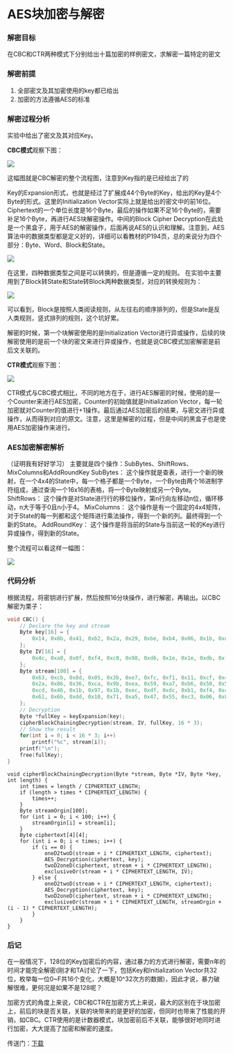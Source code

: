 # AES块加密与解密

### 解密目标

在CBC和CTR两种模式下分别给出十篇加密的样例密文，求解密一篇特定的密文

### 解密前提

1. 全部密文及其加密使用的key都已给出
2. 加密的方法遵循AES的标准

### 解密过程分析

实验中给出了密文及其对应Key。

**CBC模式**观察下图：

![](https://wsine.cn-gd.ufileos.com/image/wsine-blog-image237.png)

这幅图就是CBC解密的整个流程图，注意到Key指的是已经给出了的

Key的Expansion形式，也就是经过了扩展成44个Byte的Key，给出的Key是4个Byte的形式。这里的Initialization Vector实际上就是给出的密文中的前16位。Ciphertext的一个单位长度是16个Byte，最后的操作如果不足16个Byte的，需要补足16个Byte，再进行AES块解密操作。中间的Block Cipher Decryption在此处是一个黑盒子，用于AES的解密操作，后面再说AES的认识和理解。注意到，AES算法中的数据类型都是定义好的，详细可以看教材的P194页，总的来说分为四个部分：Byte、Word、Block和State。

![](https://wsine.cn-gd.ufileos.com/image/wsine-blog-image238.png)

在这里，四种数据类型之间是可以转换的，但是遵循一定的规则。
在实验中主要用到了Block转State和State转Block两种数据类型，对应的转换规则为：

![](https://wsine.cn-gd.ufileos.com/image/wsine-blog-image239.png)

可以看到，Block是按照人类阅读规则，从左往右的顺序排列的，但是State是反人类规则，竖式排列的规则，这个坑好累。

解密的时候，第一个块解密使用的是Initialization Vector进行异或操作，后续的块解密使用的是前一个块的密文来进行异或操作，也就是说CBC模式加密解密是前后文关联的。

**CTR模式**观察下图：

![](https://wsine.cn-gd.ufileos.com/image/wsine-blog-image240.png)

CTR模式与CBC模式相比，不同的地方在于，进行AES解密的时候，使用的是一个Counter来进行AES加密，Counter的初始值就是Initialization Vector，每一轮加密就对Counter的值进行+1操作。最后通过AES加密后的结果，与密文进行异或操作，从而得到对应的原文。注意，这里是解密的过程，但是中间的黑盒子也是使用AES加密操作来进行。

### AES加密解密解析

（证明我有好好学习）
主要就是四个操作：SubBytes、ShiftRows、MixColumns和AddRoundKey
SubBytes：
这个操作就是查表，进行一个新的映射，在一个4x4的State中，每一个格子都是一个Byte，一个Byte由两个16进制字符组成，通过查询一个16x16的表格，将一个Byte映射成另一个Byte。
ShiftRows：
这个操作是对State进行行的移位操作，第n行向左移动n位，循环移动，n大于等于0且n小于4。
MixColumns：
这个操作是有一个固定的4x4矩阵，对于State的每一列都和这个矩阵进行乘法操作，得到一个新的列。最终得到一个新的State。
AddRoundKey：
这个操作是将当前的State与当前这一轮的Key进行异或操作，得到新的State。

整个流程可以看这样一幅图：

![](https://wsine.cn-gd.ufileos.com/image/wsine-blog-image241.png)

### 代码分析

根据流程，将密钥进行扩展，然后按照16分块操作，进行解密，再输出。以CBC解密为栗子：

```cpp
void CBC() {
	// Declare the key and stream
	Byte key[16] = {
        0x14, 0x0b, 0x41, 0xb2, 0x2a, 0x29, 0xbe, 0xb4, 0x06, 0x1b, 0xda, 0x66, 0xb6, 0x74, 0x7e, 0x14
    };
    Byte IV[16] = {
        0x4c, 0xa0, 0x0f, 0xf4, 0xc8, 0x98, 0xd6, 0x1e, 0x1e, 0xdb, 0xf1, 0x80, 0x06, 0x18, 0xfb, 0x28
    };
    Byte stream[100] = {
        0x63, 0xcb, 0x8d, 0x05, 0x3b, 0xe7, 0xfc, 0xf1, 0x11, 0xcf, 0x4a, 0x6e, 0x04, 0x43, 0x01, 0x07,
        0x2a, 0x86, 0x36, 0xca, 0x9b, 0xea, 0x59, 0xa7, 0xb6, 0x50, 0x58, 0xe6, 0x52, 0xe4, 0x8a, 0xbd,
        0xcd, 0x46, 0x1b, 0x97, 0x1b, 0xec, 0xdf, 0xdc, 0xb1, 0xf4, 0x4b, 0x36, 0x02, 0x25, 0x5e, 0x2d,
        0x61, 0x6b, 0xdd, 0x10, 0x71, 0xa5, 0x47, 0x55, 0xc3, 0x06, 0x88, 0x79, 0x3d, 0xbf, 0x1a, 0x4a
    };
    // Decryption
    Byte *fullKey = keyExpansion(key);
    cipherBlockChainingDecryption(stream, IV, fullKey, 16 * 3);
    // Show the result
    for(int i = 0; i < 16 * 3; i++)
        printf("%c", stream[i]);
    printf("\n");
    free(fullKey);
}
```

```
void cipherBlockChainingDecryption(Byte *stream, Byte *IV, Byte *key, int length) {
	int times = length / CIPHERTEXT_LENGTH;
	if (length > times * CIPHERTEXT_LENGTH) {
		times++;
	}
	Byte streamOrgin[100];
	for (int i = 0; i < 100; i++) {
		streamOrgin[i] = stream[i];
	}
	Byte ciphertext[4][4];
	for (int i = 0; i < times; i++) {
		if (i == 0) {
			oneD2twoD(stream + i * CIPHERTEXT_LENGTH, ciphertext);
			AES_Decryption(ciphertext, key);
			twoD2oneD(ciphertext, stream + i * CIPHERTEXT_LENGTH);
			exclusiveOr(stream + i * CIPHERTEXT_LENGTH, IV);
		} else {
			oneD2twoD(stream + i * CIPHERTEXT_LENGTH, ciphertext);
			AES_Decryption(ciphertext, key);
			twoD2oneD(ciphertext, stream + i * CIPHERTEXT_LENGTH);
			exclusiveOr(stream + i * CIPHERTEXT_LENGTH, streamOrgin + (i - 1) * CIPHERTEXT_LENGTH);
		}
	}
}
```

### 后记

在一般情况下，128位的Key加密后的内容，通过暴力的方式进行解密，需要n年的时间才能完全解密(刚才和TA讨论了一下，包括Key和Initialization Vector共32位，枚举每一位0~F共16个变化，大概是10^32次方的数据)，因此才说，暴力破解很难，更何况是如果不是128呢？

加密方式的角度上来说，CBC和CTR在加密方式上来说，最大的区别在于块加密上，前后的块是否关联，关联的块带来的是更好的加密，但同时也带来了性能的开销，如CBC。CTR使用的是计数器模式，块加密前后不关联，能够很好地同时进行加密，大大提高了加密和解密的速度。

传送门：[下载](http://pan.baidu.com/s/1boGWTMR)
